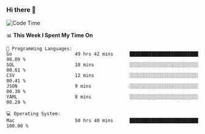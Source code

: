 ### Hi there 👋

<!--
**CrazyCollin/crazycollin** is a ✨ _special_ ✨ repository because its `README.md` (this file) appears on your GitHub profile.

Here are some ideas to get you started:

- 🔭 I’m currently working on ...
- 🌱 I’m currently learning ...
- 👯 I’m looking to collaborate on ...
- 🤔 I’m looking for help with ...
- 💬 Ask me about ...
- 📫 How to reach me: ...
- 😄 Pronouns: ...
- ⚡ Fun fact: ...
-->

<!--START_SECTION:waka-->
![Code Time](http://img.shields.io/badge/Code%20Time-2%2C866%20hrs%2051%20mins-blue)

📊 **This Week I Spent My Time On** 

```text
💬 Programming Languages: 
Go                       49 hrs 42 mins      █████████████████████████   98.09 % 
SQL                      18 mins             ░░░░░░░░░░░░░░░░░░░░░░░░░   00.61 % 
CSV                      12 mins             ░░░░░░░░░░░░░░░░░░░░░░░░░   00.41 % 
JSON                     9 mins              ░░░░░░░░░░░░░░░░░░░░░░░░░   00.30 % 
YAML                     8 mins              ░░░░░░░░░░░░░░░░░░░░░░░░░   00.29 % 

💻 Operating System: 
Mac                      50 hrs 40 mins      █████████████████████████   100.00 % 
```


<!--END_SECTION:waka-->
